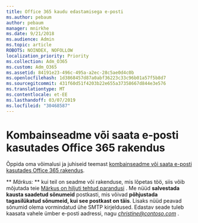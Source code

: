 ```yaml
---
title: Office 365 kaudu edastamisega e-posti
ms.author: pebaum
author: pebaum
manager: mnirkhe
ms.date: 9/21/2018
ms.audience: Admin
ms.topic: article
ROBOTS: NOINDEX, NOFOLLOW
localization_priority: Priority
ms.collection: Adm_O365
ms.custom: Adm_O365
ms.assetid: 84191e23-496c-495a-a2ec-28c5ae0d4c0b
ms.openlocfilehash: 1d3868457d87a0abf36223c33c96b01a57f5b8d7
ms.sourcegitcommit: 431f60d51f4203b22e655a37358667d844e3e576
ms.translationtype: MT
ms.contentlocale: et-EE
ms.lasthandoff: 03/07/2019
ms.locfileid: "30468587"
---
```

# <a name="set-up-a-multifunction-device-or-application-to-send-email-using-office-365"></a>Kombainseadme või saata e-posti kasutades Office 365 rakendus

Õppida oma võimalusi ja juhiseid teemast [kombainseadme või saata e-posti kasutades Office 365 rakendus](https://support.office.com/article/69f58e99-c550-4274-ad18-c805d654b4c4).
  
 ** *Märkus:* ** kui teil on seadme või rakenduse, mis lõpetas töö, siis võib mõjutada teie [Märkus on hiljuti tehtud parandusi](https://support.microsoft.com/help/4458479/) . Me nüüd **salvestada kausta saadetud sõnumeid** postkasti, mis võivad **põhjustada tagasilükatud sõnumeid, kui see postkast on täis**. Lisaks nüüd peavad sõnumid olema vormindatud ühe SMTP kirjeldused. Edastav seade tuleb kaasata vahele ümber e-posti aadressi, nagu *christine@contoso.com* . 
  

